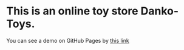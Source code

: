 # This is an online toy store Danko-Toys.

You can see a demo on GitHub Pages by [this link](https://dmitriymikhaylichenko.github.io/Danko-Toys/)
